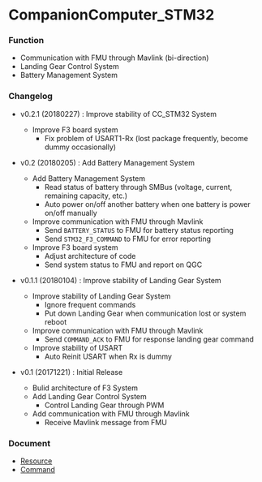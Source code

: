 # CompanionComputer_STM32

### Function
- Communication with FMU through Mavlink (bi-direction)
- Landing Gear Control System
- Battery Management System

### Changelog
* v0.2.1 (20180227) : Improve stability of CC_STM32 System
    * Improve F3 board system
        * Fix problem of USART1-Rx (lost package frequently, become dummy occasionally)

* v0.2 (20180205) : Add Battery Management System
    + Add Battery Management System
        + Read status of battery through SMBus (voltage, current, remaining capacity, etc.)
        + Auto power on/off another battery when one battery is power on/off manually
    * Improve communication with FMU through Mavlink
        + Send `BATTERY_STATUS` to FMU for battery status reporting
        + Send `STM32_F3_COMMAND` to FMU for error reporting
    * Improve F3 board system
        * Adjust architecture of code
        + Send system status to FMU and report on QGC

* v0.1.1 (20180104) : Improve stability of Landing Gear System
    * Improve stability of Landing Gear System
        + Ignore frequent commands
        + Put down Landing Gear when communication lost or system reboot
    * Improve communication with FMU through Mavlink
        + Send `COMMAND_ACK` to FMU for response landing gear command
    * Improve stability of USART
        + Auto Reinit USART when Rx is dummy

* v0.1 (20171221) : Initial Release
    + Bulid architecture of F3 System
    + Add Landing Gear Control System
        + Control Landing Gear through PWM
    + Add communication with FMU through Mavlink
        + Receive Mavlink message from FMU

### Document
* [Resource](Doc/Resource.md)
* [Command](Doc/Command.md)